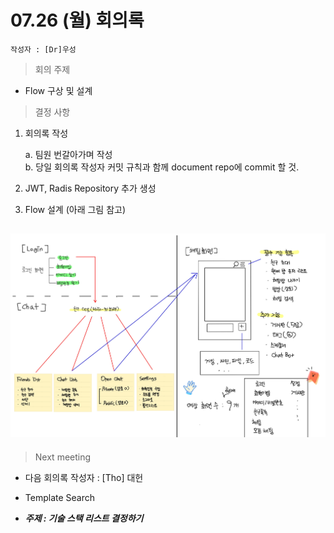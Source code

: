 # 07.26 (월) 회의록

    작성자 : [Dr]우성

> 회의 주제

- Flow 구상 및 설계

> 결정 사항

1. 회의록 작성

   a. 팀원 번갈아가며 작성  
   b. 당일 회의록 작성자 커밋 규칙과 함께 document repo에 commit 할 것.

2. JWT, Radis Repository 추가 생성
3. Flow 설계 (아래 그림 참고)

## <img src='../images/flow.jpg' />

> Next meeting

- 다음 회의록 작성자 : [Tho] 대헌
- Template Search

- **_주제 : 기술 스택 리스트 결정하기_**
